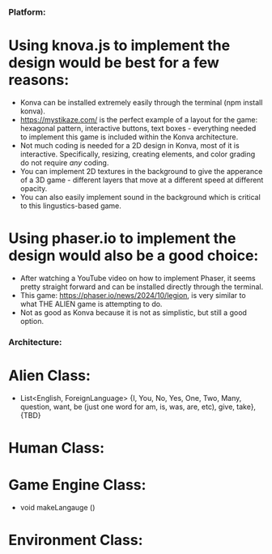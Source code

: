 ### Platform:
# Using knova.js to implement the design would be best for a few reasons:
* Konva can be installed extremely easily through the terminal (npm install konva).
* https://mystikaze.com/ is the perfect example of a layout for the game: hexagonal pattern, interactive buttons, text boxes - everything needed to implement this game is included within the Konva architecture. 
* Not much coding is needed for a 2D design in Konva, most of it is interactive. Specifically, resizing, creating elements, and color grading do not require *any* coding. 
* You can implement 2D textures in the background to give the apperance of a 3D game - different layers that move at a different speed at different opacity. 
* You can also easily implement sound in the background which is critical to this lingustics-based game. 

# Using phaser.io to implement the design would also be a good choice:
* After watching a YouTube video on how to implement Phaser, it seems pretty straight forward and can be installed directly through the terminal. 
* This game: https://phaser.io/news/2024/10/legion, is very similar to what THE ALIEN game is attempting to do. 
* Not as good as Konva because it is not as simplistic, but still a good option. 

### Architecture:
# Alien Class:
- List<English, ForeignLanguage> {I, You, No, Yes, One, Two, Many, question, want, be (just one word for am, is, was, are, etc), give, take}, {TBD}

# Human Class:


# Game Engine Class:
- void makeLangauge ()

# Environment Class:


